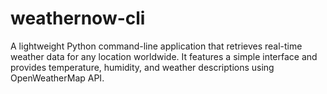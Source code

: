 # weathernow-cli
A lightweight Python command-line application that retrieves real-time weather data for any location worldwide. It features a simple interface and provides temperature, humidity, and weather descriptions using OpenWeatherMap API.
